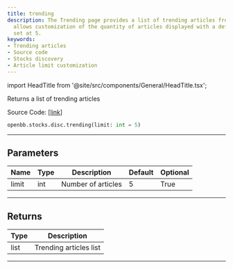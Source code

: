 ```yaml
---
title: trending
description: The Trending page provides a list of trending articles from OpenBB, it
  allows customization of the quantity of articles displayed with a default value
  set at 5.
keywords:
- Trending articles
- Source code
- Stocks discovery
- Article limit customization
---
```


import HeadTitle from '@site/src/components/General/HeadTitle.tsx';

<HeadTitle title="stocks.disc.trending - Reference | OpenBB SDK Docs" />

Returns a list of trending articles

Source Code: [[link](https://github.com/OpenBB-finance/OpenBB/tree/main/openbb_terminal/stocks/discovery/seeking_alpha_model.py#L100)]

```python
openbb.stocks.disc.trending(limit: int = 5)
```

---

## Parameters

| Name | Type | Description | Default | Optional |
| ---- | ---- | ----------- | ------- | -------- |
| limit | int | Number of articles | 5 | True |


---

## Returns

| Type | Description |
| ---- | ----------- |
| list | Trending articles list |
---
